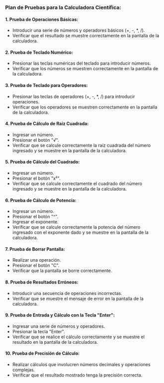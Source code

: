 ### Plan de Pruebas para la Calculadora Científica:

#### 1. Prueba de Operaciones Básicas:
   - Introducir una serie de números y operadores básicos (+, -, *, /).
   - Verificar que el resultado se muestre correctamente en la pantalla de la calculadora.

#### 2. Prueba de Teclado Numérico:
   - Presionar las teclas numéricas del teclado para introducir números.
   - Verificar que los números se muestren correctamente en la pantalla de la calculadora.

#### 3. Prueba de Teclado para Operadores:
   - Presionar las teclas de operadores (+, -, *, /) para introducir operaciones.
   - Verificar que los operadores se muestren correctamente en la pantalla de la calculadora.

#### 4. Prueba de Cálculo de Raíz Cuadrada:
   - Ingresar un número.
   - Presionar el botón "√".
   - Verificar que se calcule correctamente la raíz cuadrada del número ingresado y se muestre en la pantalla de la calculadora.

#### 5. Prueba de Cálculo del Cuadrado:
   - Ingresar un número.
   - Presionar el botón "x²".
   - Verificar que se calcule correctamente el cuadrado del número ingresado y se muestre en la pantalla de la calculadora.

#### 6. Prueba de Cálculo de Potencia:
   - Ingresar un número.
   - Presionar el botón "^".
   - Ingresar el exponente.
   - Verificar que se calcule correctamente la potencia del número ingresado con el exponente dado y se muestre en la pantalla de la calculadora.

#### 7. Prueba de Borrar Pantalla:
   - Realizar una operación.
   - Presionar el botón "C".
   - Verificar que la pantalla se borre correctamente.

#### 8. Prueba de Resultados Erróneos:
   - Introducir una secuencia de operaciones incorrectas.
   - Verificar que se muestre el mensaje de error en la pantalla de la calculadora.

#### 9. Prueba de Entrada y Cálculo con la Tecla "Enter":
   - Ingresar una serie de números y operadores.
   - Presionar la tecla "Enter".
   - Verificar que se realice el cálculo correctamente y se muestre el resultado en la pantalla de la calculadora.

#### 10. Prueba de Precisión de Cálculo:
   - Realizar cálculos que involucren números decimales y operaciones complejas.
   - Verificar que el resultado mostrado tenga la precisión correcta.
